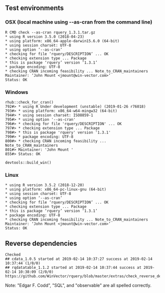 

## Test environments

### OSX (local machine using --as-cran from the command line)

    R CMD check --as-cran rquery_1.3.1.tar.gz 
    * using R version 3.5.0 (2018-04-23)
    * using platform: x86_64-apple-darwin15.6.0 (64-bit)
    * using session charset: UTF-8
    * using option ‘--as-cran’
    * checking for file ‘rquery/DESCRIPTION’ ... OK
    * checking extension type ... Package
    * this is package ‘rquery’ version ‘1.3.1’
    * package encoding: UTF-8
    * checking CRAN incoming feasibility ... Note_to_CRAN_maintainers
    Maintainer: ‘John Mount <jmount@win-vector.com>’
    Status: OK

### Windows

    rhub::check_for_cran()
    792#> * using R Under development (unstable) (2019-01-26 r76018)
    793#> * using platform: x86_64-w64-mingw32 (64-bit)
    794#> * using session charset: ISO8859-1
    795#> * using option '--as-cran'
    796#> * checking for file 'rquery/DESCRIPTION' ... OK
    797#> * checking extension type ... Package
    798#> * this is package 'rquery' version '1.3.1'
    799#> * package encoding: UTF-8
    800#> * checking CRAN incoming feasibility ... Note_to_CRAN_maintainers
    801#> Maintainer: 'John Mount '
    855#> Status: OK
    
    devtools::build_win()
    
### Linux

    * using R version 3.5.2 (2018-12-20)
    * using platform: x86_64-pc-linux-gnu (64-bit)
    * using session charset: UTF-8
    * using option ‘--as-cran’
    * checking for file ‘rquery/DESCRIPTION’ ... OK
    * checking extension type ... Package
    * this is package ‘rquery’ version ‘1.3.1’
    * package encoding: UTF-8
    * checking CRAN incoming feasibility ... Note_to_CRAN_maintainers
    Maintainer: ‘John Mount <jmount@win-vector.com>’
    Status: OK

  

## Reverse dependencies

    Checked 
    ## cdata_1.0.5 started at 2019-02-14 10:37:27 success at 2019-02-14 10:37:44 (1/0/0) 
    ## rqdatatable_1.1.2 started at 2019-02-14 10:37:44 success at 2019-02-14 10:38:09 (2/0/0)
    https://github.com/WinVector/rquery/blob/master/extras/check_reverse_dependencies.md


Note: "Edgar F. Codd", "SQL", and "observable" are all spelled correctly.
